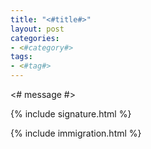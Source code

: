 ```yaml
---
title: "<#title#>"
layout: post
categories:
- <#category#>
tags:
- <#tag#>
---
```


<# message #>

{% include signature.html %}

{% include immigration.html %}

